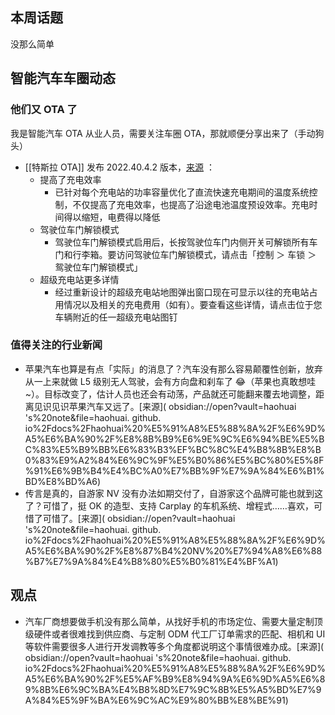 ## 本周话题

没那么简单

## 智能汽车车圈动态

### 他们又 OTA 了

我是智能汽车 OTA 从业人员，需要关注车圈 OTA，那就顺便分享出来了（手动狗头）

- [[特斯拉 OTA]] 发布 2022.40.4.2 版本，[来源](https://weibo.com/u/5888499702) ：
	- 提高了充电效率
		- 已针对每个充电站的功率容量优化了直流快速充电期间的温度系统控制，不仅提高了充电效率，也提高了沿途电池温度预设效率。充电时间得以缩短，电费得以降低
	- 驾驶位车门解锁模式
		- 驾驶位车门解锁模式启用后，长按驾驶位车门内侧开关可解锁所有车门和行李箱。要访问驾驶位车门解锁模式，请点击「控制 ＞ 车锁 ＞ 鸳驶位车门解锁模式」
	- 超级充电站更多详情
		- 经过重新设计的超级充电站地图弹出窗口现在可显示以往的充电站占用情况以及相关的充电费用（如有）。要查看这些详情，请点击位于您车辆附近的任一超级充电站图钉

### 值得关注的行业新闻

- 苹果汽车也算是有点「实际」的消息了？汽车没有那么容易颠覆性创新，放弃从一上来就做 L5 级别无人驾驶，会有方向盘和刹车了 😂（苹果也真敢想哇~）。目标改变了，估计人员也还会有动荡，产品就还可能翻来覆去地调整，距离见识见识苹果汽车又远了。[来源]( obsidian://open?vault=haohuai 's%20note&file=haohuai. github. io%2Fdocs%2Fhaohuai%20%E5%91%A8%E5%88%8A%2F%E6%9D%A5%E6%BA%90%2F%E8%8B%B9%E6%9E%9C%E6%94%BE%E5%BC%83%E5%B9%BB%E6%83%B3%EF%BC%8C%E4%B8%8B%E8%B0%83%E9%A2%84%E6%9C%9F%E5%B0%86%E5%BC%80%E5%8F%91%E6%9B%B4%E4%BC%A0%E7%BB%9F%E7%9A%84%E6%B1%BD%E8%BD%A6)
- 传言是真的，自游家 NV 没有办法如期交付了，自游家这个品牌可能也就到这了？可惜了，挺 OK 的造型、支持 Carplay 的车机系统、增程式……喜欢，可惜了可惜了。[来源]( obsidian://open?vault=haohuai 's%20note&file=haohuai. github. io%2Fdocs%2Fhaohuai%20%E5%91%A8%E5%88%8A%2F%E6%9D%A5%E6%BA%90%2F%E8%87%B4%20NV%20%E7%94%A8%E6%88%B7%E7%9A%84%E4%B8%80%E5%B0%81%E4%BF%A1)

## 观点

- 汽车厂商想要做手机没有那么简单，从找好手机的市场定位、需要大量定制顶级硬件或者很难找到供应商、与定制 ODM 代工厂订单需求的匹配、相机和 UI 等软件需要很多人进行开发调教等多个角度都说明这个事情很难办成。[来源]( obsidian://open?vault=haohuai 's%20note&file=haohuai. github. io%2Fdocs%2Fhaohuai%20%E5%91%A8%E5%88%8A%2F%E6%9D%A5%E6%BA%90%2F%E5%AF%B9%E8%94%9A%E6%9D%A5%E6%89%8B%E6%9C%BA%E4%B8%8D%E7%9C%8B%E5%A5%BD%E7%9A%84%E5%9F%BA%E6%9C%AC%E9%80%BB%E8%BE%91)


